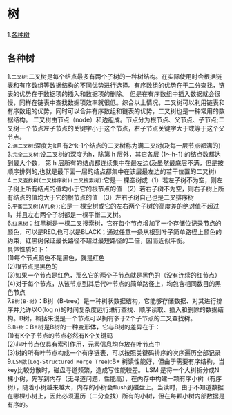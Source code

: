 # 树  
1.[各种树](#各种树)   
## 各种树   
1.`二叉树`:二叉树是每个结点最多有两个子树的一种树结构。在实际使用时会根据链表和有序数组等数据结构的不同优势进行选择。有序数组的优势在于二分查找，链表的优势在于数据项的插入和数据项的删除。
但是在有序数组中插入数据就会很慢，同样在链表中查找数据项效率就很低。综合以上情况，二叉树可以利用链表和有序数组的优势，同时可以合并有序数组和链表的优势，二叉树也是一种常用的数据结构。
二叉树由节点（node）和边组成。节点分为根节点、父节点、子节点;二叉树一个节点左子节点的关键字小于这个节点，右子节点关键字大于或等于这个父节点。  
2.`满二叉树`:深度为k且有2^k-1个结点的二叉树称为满二叉树(及每一层节点都满的)  
3.`完全二叉树`:设二叉树的深度为h，除第 h 层外，其它各层 (1～h-1) 的结点数都达到最大个数，
          第 h 层所有的结点都连续集中在最左边(及虽然最底层不满，但是按顺序排列的,也就是最下面一层的结点都集中在该层最左边的若干位置的二叉树)    
4.`二叉查找树(二叉排序树)(二叉搜索树)`:它是一 棵空树或（1）若左子树不为空，则左子树上所有结点的值均小于它的根节点的值
                                （2）若右子树不为空，则右子树上所有结点的值均大于它的根节点的值
                                （3）左右子树自己也是二叉排序树   
5.`平衡二叉树(AVL树)`:它是一 棵空树或它的左右两个子树的高度差的绝对值不超过1，并且左右两个子树都是一棵平衡二叉树。  
6.`红黑树`：红黑树是一棵二叉搜索树，它在每个节点增加了一个存储位记录节点的颜色，可以是RED,也可以是BLACK；通过任意一条从根到叶子简单路径上颜色的约束，红黑树保证最长路径不超过最短路径的二倍，因而近似平衡。  
具体性质如下：  
      (1)每个节点颜色不是黑色，就是红色  
      (2)根节点是黑色的  
      (3)如果一个节点是红色，那么它的两个子节点就是黑色的（没有连续的红节点）  
      (4)对于每个节点，从该节点到其后代叶节点的简单路径上，均包含相同数目的黑色节点  
7.`B树(B-树)`：B树（B-tree）是一种树状数据结构，它能够存储数据、对其进行排序并允许以O(log n)的时间复杂度运行进行查找、顺序读取、插入和删除的数据结构。B树，概括来说是一个节点可以拥有多于2个子节点的二叉查找树。   
8.`B+树`：B+树是B树的一种变形体，它与B树的差异在于：         
      (1)有K个子节点的节点必然有K个关键码  
      (2)非叶节点仅具有索引作用，元素信息均存放在叶节点中  
      (3)树的所有叶节点构成一个有序链表，可以按照关键码排序的次序遍历全部记录   
9.`LSM数(Log-Structured Merge Tree)`:B+ 树读性能好，但由于需要有序结构，当key比较分散时，磁盘寻道频繁，造成写性能较差。
   LSM 是将一个大树拆分成N棵小树，先写到内存（无寻道问题，性能高），在内存中构建一颗有序小树（有序树），随着小树越来越大，内存的小树会flush到磁盘上。当读时，由于不知道数据在哪棵小树上，因此必须遍历（二分查找）所有的小树，但在每颗小树内部数据是有序的。     